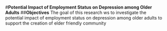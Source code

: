 #**Potential Impact of Employment Status on Depression among Older Adults**
##**Objectives**
The goal of this research ws to investigate the potential impact of employment status on depression among older adults to support the creation of elder friendly community  
